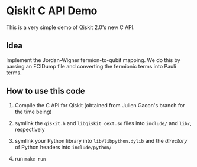 # Qiskit C API Demo

This is a very simple demo of Qiskit 2.0's new C API.

## Idea

Implement the Jordan-Wigner fermion-to-qubit mapping.
We do this by parsing an FCIDump file and converting the fermionic terms into
Pauli terms.

## How to use this code

1. Compile the C API for Qiskit (obtained from Julien Gacon's branch for the time being)

2. symlink the `qiskit.h` and `libqiskit_cext.so` files into `include/` and `lib/`, respectively

3. symlink your Python library into `lib/libpython.dylib` and the _directory_ of Python headers into `include/python/`

4. run `make run`
